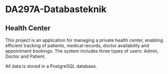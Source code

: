 # DA297A-Databasteknik
## Health Center 
This project is an application for managing a private health center, enabling efficient tracking of patients, medical records, doctor availability and appointment bookings. The system includes three types of users: Admin, Doctor and Patient. 

All data is stored in a PostgreSQL database. 

